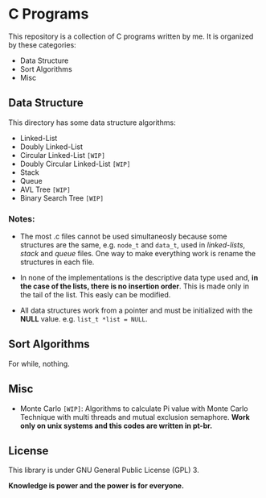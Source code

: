 # C Programs

This repository is a collection of C programs written by me. It is organized by these categories:

- Data Structure
- Sort Algorithms
- Misc

## Data Structure

This directory has some data structure algorithms:

- Linked-List
- Doubly Linked-List
- Circular Linked-List `[WIP]`
- Doubly Circular Linked-List `[WIP]`
- Stack
- Queue
- AVL Tree `[WIP]`
- Binary Search Tree `[WIP]`

### Notes:
- The most .c files cannot be used simultaneosly because some structures are the same, e.g. ```node_t``` and ```data_t```, used in _linked-lists_, _stack_ and _queue_ files. One way to make everything work is rename the structures in each file.

- In none of the implementations is the descriptive data type used and, **in the case of the lists, there is no insertion order**. This is made only in the tail of the list. This easly can be modified.

- All data structures work from a pointer and must be initialized with the **NULL** value. e.g. ```list_t *list = NULL```.

## Sort Algorithms

For while, nothing.

## Misc

- Monte Carlo `[WIP]`: Algorithms to calculate Pi value with Monte Carlo Technique with multi threads and mutual exclusion semaphore. **Work only on unix systems and this codes are written in pt-br.**

## License
This library is under GNU General Public License (GPL) 3.

**Knowledge is power and the power is for everyone.**
